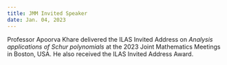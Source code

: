 ```yaml
---
title: JMM Invited Speaker
date: Jan. 04, 2023  
---
```


Professor Apoorva Khare delivered the ILAS Invited Address on <i>Analysis applications of Schur polynomials</i> at the 2023 Joint Mathematics Meetings in Boston, USA. He also received the ILAS Invited Address Award.